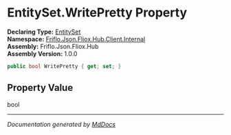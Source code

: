﻿<!--  
  <auto-generated>   
    The contents of this file were generated by a tool.  
    Changes to this file may be list if the file is regenerated  
  </auto-generated>   
-->

# EntitySet.WritePretty Property

**Declaring Type:** [EntitySet](../index.md)  
**Namespace:** [Friflo.Json.Fliox.Hub.Client.Internal](../../index.md)  
**Assembly:** Friflo.Json.Fliox.Hub  
**Assembly Version:** 1.0.0

```csharp
public bool WritePretty { get; set; }
```

## Property Value

bool

___

*Documentation generated by [MdDocs](https://github.com/ap0llo/mddocs)*
